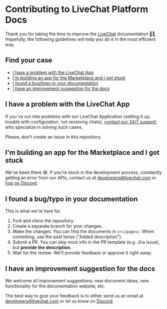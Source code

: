 # Contributing to LiveChat Platform Docs

Thank you for taking the time to improve the [LiveChat](https://www.livechat.com/) documentation 🙌🏻. Hopefully, the following guidelines will help you do it in the most efficient way.

## Find your case

- [I have a problem with the LiveChat App](#i-have-a-problem-with-the-livechat-app)
- [I'm building an app for the Marketplace and I got stuck](#im-building-an-app-for-the-marketplace-and-i-got-stuck)
- [I found a bug/typo in your documentation](#i-found-a-bugtypo-in-your-documentation)
- [I have an improvement suggestion for the docs](#i-have-an-improvement-suggestion-for-the-docs)

## I have a problem with the LiveChat App

If you've run into problems with our LiveChat Application (setting it up, trouble with configuration, not receiving chats), [contact our 24/7 support](https://direct.lc.chat/1520/125), who specialize in solving such cases.

Please, don't create an issue in this repository.

## I'm building an app for the Marketplace and I got stuck

We've been there 😅. If you're stuck in the development process, constantly getting an error from our APIs, contact us at developers@livechat.com or [hop on Discord](https://discord.gg/rFbJkYQFwp).

## I found a bug/typo in your documentation

This is what we're here for.

1. Fork and clone the repository.
2. Create a separate branch for your changes.
3. Make the changes. You can find the documents in `src/pages/`.
When commiting, use the past tense ("Added description").
4. Submit a PR. You can skip most info in the PR template (e.g. Jira issue), but **provide the description**.
5. Wait for the review. We'll provide feedback or approve it right away.

## I have an improvement suggestion for the docs

We welcome all improvement suggestions: new document ideas, new functionality for the documentation website, etc.

The best way to give your feedback is to either send us an email at developers@livechat.com or let us know on [Discord](https://discord.gg/rFbJkYQFwp).

